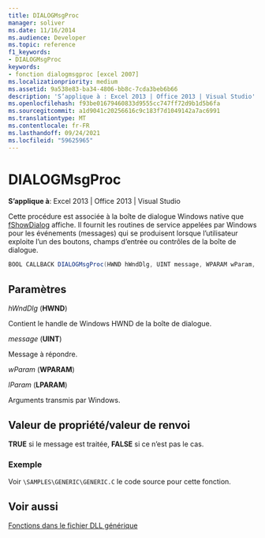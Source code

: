 ```yaml
---
title: DIALOGMsgProc
manager: soliver
ms.date: 11/16/2014
ms.audience: Developer
ms.topic: reference
f1_keywords:
- DIALOGMsgProc
keywords:
- fonction dialogmsgproc [excel 2007]
ms.localizationpriority: medium
ms.assetid: 9a538e83-ba34-4806-bb8c-7cda3beb6b66
description: 'S’applique à : Excel 2013 | Office 2013 | Visual Studio'
ms.openlocfilehash: f93be01679460833d9555cc747ff72d9b1d5b6fa
ms.sourcegitcommit: a1d9041c20256616c9c183f7d1049142a7ac6991
ms.translationtype: MT
ms.contentlocale: fr-FR
ms.lasthandoff: 09/24/2021
ms.locfileid: "59625965"
---
```

# <a name="dialogmsgproc"></a>DIALOGMsgProc

**S’applique à**: Excel 2013 | Office 2013 | Visual Studio 
  
Cette procédure est associée à la boîte de dialogue Windows native que [fShowDialog](fshowdialog.md) affiche. Il fournit les routines de service appelées par Windows pour les événements (messages) qui se produisent lorsque l’utilisateur exploite l’un des boutons, champs d’entrée ou contrôles de la boîte de dialogue. 
  
```cs
BOOL CALLBACK DIALOGMsgProc(HWND hWndDlg, UINT message, WPARAM wParam, LPARAM lParam);
```

## <a name="parameters"></a>Paramètres

 _hWndDlg_ (**HWND**)
  
Contient le handle de Windows HWND de la boîte de dialogue.
  
 _message_ (**UINT**)
  
Message à répondre.
  
 _wParam_ (**WPARAM**)
  
 _lParam_ (**LPARAM**)
  
Arguments transmis par Windows.
  
## <a name="property-valuereturn-value"></a>Valeur de propriété/valeur de renvoi

 **TRUE** si le message est traitée, **FALSE** si ce n’est pas le cas. 
  
### <a name="example"></a>Exemple

Voir  `\SAMPLES\GENERIC\GENERIC.C` le code source pour cette fonction. 
  
## <a name="see-also"></a>Voir aussi



[Fonctions dans le fichier DLL générique](functions-in-the-generic-dll.md)

